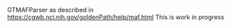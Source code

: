 GTMAFParser as described in https://cgwb.nci.nih.gov/goldenPath/help/maf.html
This is work in progress
